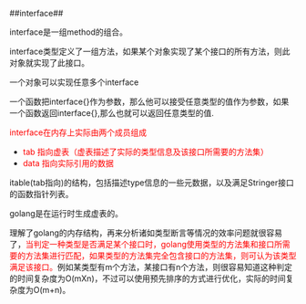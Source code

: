 ##interface##

interface是一组method的组合。

interface类型定义了一组方法，如果某个对象实现了某个接口的所有方法，则此对象就实现了此接口。

一个对象可以实现任意多个interface

一个函数把interface{}作为参数，那么他可以接受任意类型的值作为参数，如果一个函数返回interface{},那么也就可以返回任意类型的值.


<font color="red">interface在内存上实际由两个成员组成</font>

* <font color="red">tab 指向虚表（虚表描述了实际的类型信息及该接口所需要的方法集）</font>
* <font color="red">data 指向实际引用的数据</font>

itable(tab指向)的结构，包括描述type信息的一些元数据，以及满足Stringer接口的函数指针列表。

golang是在运行时生成虚表的。

理解了golang的内存结构，再来分析诸如类型断言等情况的效率问题就很容易了，<font color="red">当判定一种类型是否满足某个接口时，golang使用类型的方法集和接口所需要的方法集进行匹配，如果类型的方法集完全包含接口的方法集，则可认为该类型满足该接口。</font>例如某类型有m个方法，某接口有n个方法，则很容易知道这种判定的时间复杂度为O(mXn)，不过可以使用预先排序的方式进行优化，实际的时间复杂度为O(m+n)。

